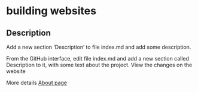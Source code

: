 # building websites

## Description
Add a new section ‘Description’ to file index.md and add some description.

From the GitHub interface, edit file index.md and add a new section called Description to it, with some text about the project.
View the changes on the website

More details [About page](about)


